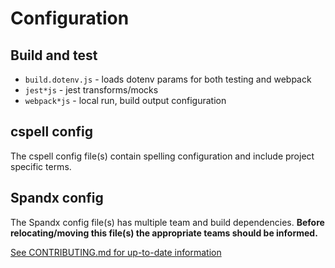 # Configuration
## Build and test
- `build.dotenv.js` - loads dotenv params for both testing and webpack
- `jest*js` - jest transforms/mocks
- `webpack*js` - local run, build output configuration

## cspell config
The cspell config file(s) contain spelling configuration and include project specific terms.

## Spandx config
The Spandx config file(s) has multiple team and build dependencies. **Before relocating/moving this file(s) the appropriate teams should be informed.**

[See CONTRIBUTING.md for up-to-date information](../CONTRIBUTING.md#spandx-config)
